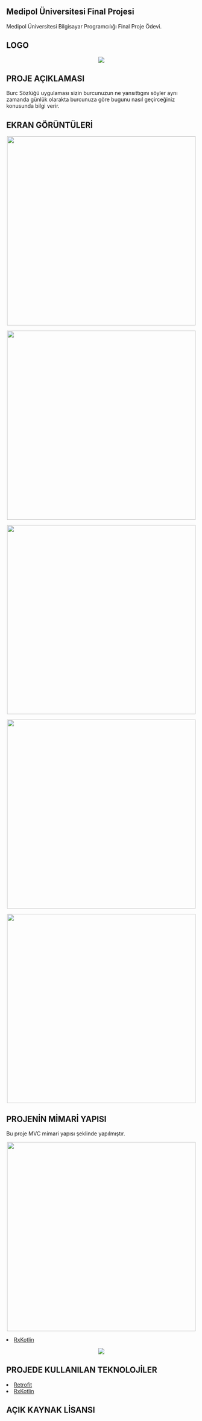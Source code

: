 ## Medipol Üniversitesi Final Projesi
Medipol Üniversitesi Bilgisayar Programcılığı Final Proje Ödevi.

## LOGO
<p align="center"><img src="https://raw.githubusercontent.com/antonygulce/BurcSozlugu2/master/app/src/main/res/mipmap-xxxhdpi/ic_launcher.png "/>
</p>

## PROJE AÇIKLAMASI 
Burc Sözlüğü uygulaması sizin burcunuzun ne yansıttıgını söyler aynı zamanda günlük olarakta burcunuza göre bugunu nasıl geçirceğiniz konusunda bilgi verir.

## EKRAN GÖRÜNTÜLERİ

<p align="center"><img src="https://raw.githubusercontent.com/antonygulce/BurcSozlugu2/master/screens/EkranGörüntüsü1.png "  height ="500"/></p>

<p align="center"><img src="https://raw.githubusercontent.com/antonygulce/BurcSozlugu2/master/screens/EkranGörüntüsü2.png "  height ="500"/></p>

<p align="center"><img src="https://raw.githubusercontent.com/antonygulce/BurcSozlugu2/master/screens/EkranGörüntüsü3.png "  height ="500" /></p>

<p align="center"><img src="https://raw.githubusercontent.com/antonygulce/BurcSozlugu2/master/screens/EkranGörüntüsü4.png "  height ="500" /></p>

<p align="center"><img src="https://raw.githubusercontent.com/antonygulce/BurcSozlugu2/master/screens/EkranGörüntüsü5.png "  height ="500" /></p>


## PROJENİN MİMARİ YAPISI
Bu proje MVC mimari yapısı şeklinde yapılmıştır.

<p align="center"><img src="https://raw.githubusercontent.com/antonygulce/BurcSozlugu2/master/screens/EkranGörüntüsü1.png "  height ="500"/></p>


 <li><a href="https://github.com/ReactiveX/RxKotlin">RxKotlin</a></li>
 
 <p align="center"><img src=" https://raw.githubusercontent.com/antonygulce/BurcSozlugu2/master/screens/mimariyapi.png "  /></p>
 
 
 ## PROJEDE KULLANILAN TEKNOLOJİLER
 
 
  
  <li><a href="https://square.github.io/retrofit/">Retrofit</a></li>
  <li><a href="https://github.com/ReactiveX/RxKotlin">RxKotlin</a></li>
   
 ## AÇIK KAYNAK LİSANSI
 
 
  
